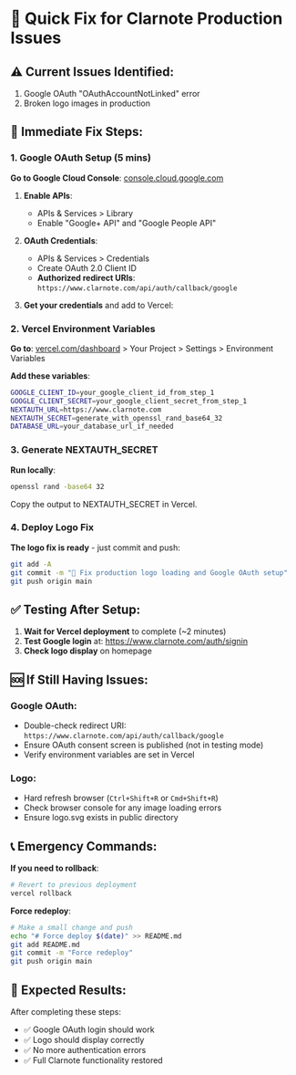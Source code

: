 # 🚀 Quick Fix for Clarnote Production Issues

## ⚠️ **Current Issues Identified:**
1. Google OAuth "OAuthAccountNotLinked" error
2. Broken logo images in production

## 🔧 **Immediate Fix Steps:**

### 1. **Google OAuth Setup (5 mins)**

**Go to Google Cloud Console**: [console.cloud.google.com](https://console.cloud.google.com)

1. **Enable APIs**:
   - APIs & Services > Library
   - Enable "Google+ API" and "Google People API"

2. **OAuth Credentials**:
   - APIs & Services > Credentials
   - Create OAuth 2.0 Client ID
   - **Authorized redirect URIs**: `https://www.clarnote.com/api/auth/callback/google`

3. **Get your credentials** and add to Vercel:

### 2. **Vercel Environment Variables**

**Go to**: [vercel.com/dashboard](https://vercel.com/dashboard) > Your Project > Settings > Environment Variables

**Add these variables**:
```bash
GOOGLE_CLIENT_ID=your_google_client_id_from_step_1
GOOGLE_CLIENT_SECRET=your_google_client_secret_from_step_1
NEXTAUTH_URL=https://www.clarnote.com
NEXTAUTH_SECRET=generate_with_openssl_rand_base64_32
DATABASE_URL=your_database_url_if_needed
```

### 3. **Generate NEXTAUTH_SECRET**

**Run locally**:
```bash
openssl rand -base64 32
```
Copy the output to NEXTAUTH_SECRET in Vercel.

### 4. **Deploy Logo Fix**

**The logo fix is ready** - just commit and push:

```bash
git add -A
git commit -m "🔧 Fix production logo loading and Google OAuth setup"
git push origin main
```

## ✅ **Testing After Setup:**

1. **Wait for Vercel deployment** to complete (~2 minutes)
2. **Test Google login** at: https://www.clarnote.com/auth/signin
3. **Check logo display** on homepage

## 🆘 **If Still Having Issues:**

### Google OAuth:
- Double-check redirect URI: `https://www.clarnote.com/api/auth/callback/google`
- Ensure OAuth consent screen is published (not in testing mode)
- Verify environment variables are set in Vercel

### Logo:
- Hard refresh browser (`Ctrl+Shift+R` or `Cmd+Shift+R`)
- Check browser console for any image loading errors
- Ensure logo.svg exists in public directory

## 📞 **Emergency Commands:**

**If you need to rollback**:
```bash
# Revert to previous deployment
vercel rollback
```

**Force redeploy**:
```bash
# Make a small change and push
echo "# Force deploy $(date)" >> README.md
git add README.md
git commit -m "Force redeploy"
git push origin main
```

## 🎯 **Expected Results:**

After completing these steps:
- ✅ Google OAuth login should work
- ✅ Logo should display correctly 
- ✅ No more authentication errors
- ✅ Full Clarnote functionality restored 